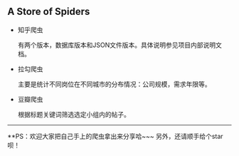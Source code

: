 A Store of Spiders
------

- 知乎爬虫

    有两个版本，数据库版本和JSON文件版本。具体说明参见项目内部说明文档。

- 拉勾爬虫

    主要是统计不同岗位在不同城市的分布情况：公司规模，需求年限等。

- 豆瓣爬虫

    根据标题关键词筛选选定小组内的帖子。

---

**PS：欢迎大家把自己手上的爬虫拿出来分享哈~~~ 另外，还请顺手给个star呗！

